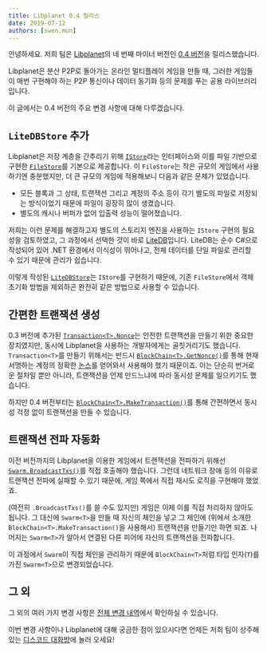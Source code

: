 ```yaml
---
title: Libplanet 0.4 릴리스
date: 2019-07-12
authors: [swen.mun]
---
```


안녕하세요. 저희 팀은 [Libplanet]의 네 번째 마이너 버전인 [0.4 버전][1]을 릴리스했습니다.

Libplanet은 분산 P2P로 돌아가는 온라인 멀티플레이 게임을 만들 때, 그러한 게임들이 매번 구현해야 하는 P2P 통신이나 데이터 동기화 등의 문제를 푸는 공용 라이브러리입니다.

이 글에서는 0.4 버전의 주요 변경 사항에 대해 다루겠습니다.

[Libplanet]: https://libplanet.io/
[1]: https://github.com/planetarium/libplanet/releases/tag/0.4.0


`LiteDBStore` 추가
------------------

Libplanet은 저장 계층을 간추리기 위해 [`IStore`]라는 인터페이스와 이를 파일 기반으로 구현한 [`FileStore`]를 기본으로 제공합니다. 이 `FileStore`는 작은 규모의 게임에서 사용하기엔 충분했지만, 더 큰 규모의 게임에 적용해보니 다음과 같은 문제가 있었습니다.

- 모든 블록과 그 상태, 트랜잭션 그리고 계정의 주소 등이 각기 별도의 파일로 저장되는 방식이었기 때문에 파일이 굉장히 많이 생겼습니다.
- 별도의 캐시나 버퍼가 없어 입출력 성능이 떨어졌습니다.

저희는 이런 문제를 해결하고자 별도의 스토리지 엔진을 사용하는 `IStore` 구현의 필요성을 검토하였고, 그 과정에서 선택한 것이 바로 [LiteDB]입니다. LiteDB는 순수 C#으로 작성되어 있어 .NET 환경에서 이식성이 뛰어나고, 전체 데이터를 단일 파일로 관리할 수 있기 때문에 관리가 쉽습니다.

이렇게 작성된 [`LiteDBStore`]는 `IStore`를 구현하기 때문에, 기존 `FileStore`에서 객체 초기화 방법을 제외하곤 완전히 같은 방법으로 사용할 수 있습니다.

[`IStore`]: https://docs.libplanet.io/0.4.0/api/Libplanet.Store.IStore.html
[`FileStore`]: https://docs.libplanet.io/0.4.0/api/Libplanet.Store.FileStore.html
[LiteDB]: https://www.litedb.org/
[`LiteDBStore`]: https://docs.libplanet.io/0.4.0/api/Libplanet.Store.LiteDBStore.html


간편한 트랜잭션 생성
-------------------

0.3 버전에 추가된 [`Transaction<T>.Nonce`]는 안전한 트랜잭션을 만들기 위한 중요한 장치였지만, 동시에 Libplanet을 사용하는 개발자에게는 골칫거리기도 했습니다. `Transaction<T>`를 만들기 위해서는 반드시 [`BlockChain<T>.GetNonce()`]를 통해 현재 서명하는 계정의 정확한 [논스]를 얻어와서 사용해야 했기 때문이죠. 이는 단순히 번거로운 절차일 뿐만 아니라, 트랜잭션을 언제 만드느냐에 따라 동시성 문제를 일으키기도 했습니다.

하지만 0.4 버전부터는 [`BlockChain<T>.MakeTransaction()`]를 통해 간편하면서 동시성 걱정 없이 트랜잭션을 만들 수 있습니다.

[`Transaction<T>.Nonce`]: https://docs.libplanet.io/0.3.0/api/Libplanet.Tx.Transaction-1.html#Libplanet_Tx_Transaction_1_Nonce
[`BlockChain<T>.GetNonce()`]: https://docs.libplanet.io/0.3.0/api/Libplanet.Blockchain.BlockChain-1.html#Libplanet_Blockchain_BlockChain_1_GetNonce_Libplanet_Address_
[`BlockChain<T>.MakeTransaction()`]: https://docs.libplanet.io/0.4.0/api/Libplanet.Blockchain.BlockChain-1.html#Libplanet_Blockchain_BlockChain_1_MakeTransaction_Libplanet_Crypto_PrivateKey_System_Collections_Generic_IEnumerable__0__System_Collections_Immutable_IImmutableSet_Libplanet_Address__System_Nullable_System_DateTimeOffset__System_Boolean_
[논스]: https://en.wikipedia.org/wiki/Cryptographic_nonce


트랜잭션 전파 자동화
--------------------

이전 버전까지의 Libplanet을 이용한 게임에서 트랜잭션을 전파하기 위해선 [`Swarm.BroadcastTxs()`]를 직접 호출해야 했습니다. 그런데 네트워크 장애 등의 이유로 트랜잭션 전파에 실패할 수 있기 때문에, 게임 쪽에서 직접 재시도 로직을 구현해야 했었죠.

(여전히 `.BroadcastTxs()`를 쓸 수도 있지만) 게임은 이제 이를 직접 처리하지 않아도 됩니다. 그 대신에 `Swarm<T>`을 만들 때 자신의 체인을 넣고 그 체인에 (위에서 소개한 `BlockChain<T>.MakeTransaction()`을 사용해서) 트랜잭션을 만들기만 하면 되죠. 나머지는 `Swarm<T>`가 알아서 연결된 다른 피어에 자신의 트랜잭션을 전파합니다.

이 과정에서 `Swarm`이 직접 체인을 관리하기 때문에 `BlockChain<T>`처럼 타입 인자(`T`)를 가진 `Swarm<T>`으로 변경되었습니다.


[`Swarm.BroadcastTxs()`]: https://docs.libplanet.io/0.3.0/api/Libplanet.Net.Swarm.html#Libplanet_Net_Swarm_BroadcastTxs__1_System_Collections_Generic_IEnumerable_Libplanet_Tx_Transaction___0___


그 외
----

그 외의 여러 가지 변경 사항은 [전체 변경 내역][1]에서 확인하실 수 있습니다.

이번 변경 사항이나 Libplanet에 대해 궁금한 점이 있으시다면 언제든 저희 팀이 상주해 있는 [디스코드 대화방][2]에 놀러 오세요!

[2]: https://discord.gg/ue9fgc3
